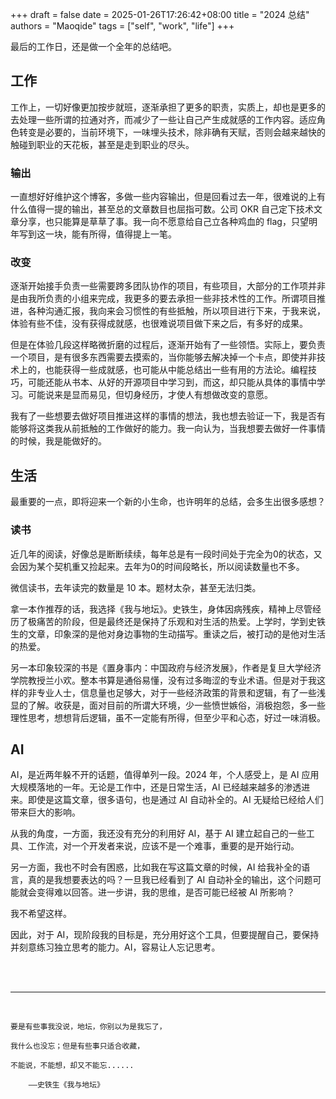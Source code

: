 +++ 
draft = false
date = 2025-01-26T17:26:42+08:00
title = "2024 总结"
authors = "Maoqide"
tags = ["self", "work", "life"]
+++

最后的工作日，还是做一个全年的总结吧。

## 工作
工作上，一切好像更加按步就班，逐渐承担了更多的职责，实质上，却也是更多的去处理一些所谓的拉通对齐，而减少了一些让自己产生成就感的工作内容。适应角色转变是必要的，当前环境下，一味埋头技术，除非确有天赋，否则会越来越快的触碰到职业的天花板，甚至是走到职业的尽头。

### 输出
一直想好好维护这个博客，多做一些内容输出，但是回看过去一年，很难说的上有什么值得一提的输出，甚至总的文章数目也屈指可数。公司 OKR 自己定下技术文章分享，也只能算是草草了事。我一向不愿意给自己立各种鸡血的 flag，只望明年写到这一块，能有所得，值得提上一笔。

### 改变
逐渐开始接手负责一些需要跨多团队协作的项目，有些项目，大部分的工作项并非是由我所负责的小组来完成，我更多的要去承担一些非技术性的工作。所谓项目推进，各种沟通汇报，我向来会习惯性的有些抵触，所以项目进行下来，于我来说，体验有些不佳，没有获得成就感，也很难说项目做下来之后，有多好的成果。

但是在体验几段这样略微折磨的过程后，逐渐开始有了一些领悟。实际上，要负责一个项目，是有很多东西需要去摸索的，当你能够去解决掉一个卡点，即使并非技术上的，也能获得一些成就感，也可能从中能总结出一些有用的方法论。编程技巧，可能还能从书本、从好的开源项目中学习到，而这，却只能从具体的事情中学习。可能说来是显而易见，但切身经历，才使人有想做改变的意愿。

我有了一些想要去做好项目推进这样的事情的想法，我也想去验证一下，我是否有能够将这类我从前抵触的工作做好的能力。我一向认为，当我想要去做好一件事情的时候，我是能做好的。

## 生活
最重要的一点，即将迎来一个新的小生命，也许明年的总结，会多生出很多感想？

### 读书
近几年的阅读，好像总是断断续续，每年总是有一段时间处于完全为0的状态，又会因为某个契机重又捡起来。去年为0的时间段略长，所以阅读数量也不多。

微信读书，去年读完的数量是 10 本。题材太杂，甚至无法归类。

拿一本作推荐的话，我选择《我与地坛》。史铁生，身体因病残疾，精神上尽管经历了极痛苦的阶段，但是最终还是保持了乐观和对生活的热爱。上学时，学到史铁生的文章，印象深的是他对身边事物的生动描写。重读之后，被打动的是他对生活的热爱。

另一本印象较深的书是《置身事内：中国政府与经济发展》，作者是复旦大学经济学院教授兰小欢。整本书算是通俗易懂，没有过多晦涩的专业术语。但是对于我这样的非专业人士，信息量也足够大，对于一些经济政策的背景和逻辑，有了一些浅显的了解。收获是，面对目前的所谓大环境，少一些愤世嫉俗，消极抱怨，多一些理性思考，想想背后逻辑，虽不一定能有所得，但至少平和心态，好过一味消极。

## AI
AI，是近两年躲不开的话题，值得单列一段。2024 年，个人感受上，是 AI 应用大规模落地的一年。无论是工作中，还是日常生活，AI 已经越来越多的渗透进来。即使是这篇文章，很多语句，也是通过 AI 自动补全的。AI 无疑给已经给人们带来巨大的影响。

从我的角度，一方面，我还没有充分的利用好 AI，基于 AI 建立起自己的一些工具、工作流，对一个开发者来说，应该不是一个难事，重要的是开始行动。

另一方面，我也不时会有困惑，比如我在写这篇文章的时候，AI 给我补全的语言，真的是我想要表达的吗？一旦我已经看到了 AI 自动补全的输出，这个问题可能就会变得难以回答。进一步讲，我的思维，是否可能已经被 AI 所影响？

我不希望这样。

因此，对于 AI，现阶段我的目标是，充分用好这个工具，但要提醒自己，要保持并刻意练习独立思考的能力。AI，容易让人忘记思考。

<br />
<br />

___
<br />

    要是有些事我没说，地坛，你别以为是我忘了，

    我什么也没忘；但是有些事只适合收藏，

    不能说，不能想，却又不能忘......

        ——史铁生《我与地坛》
